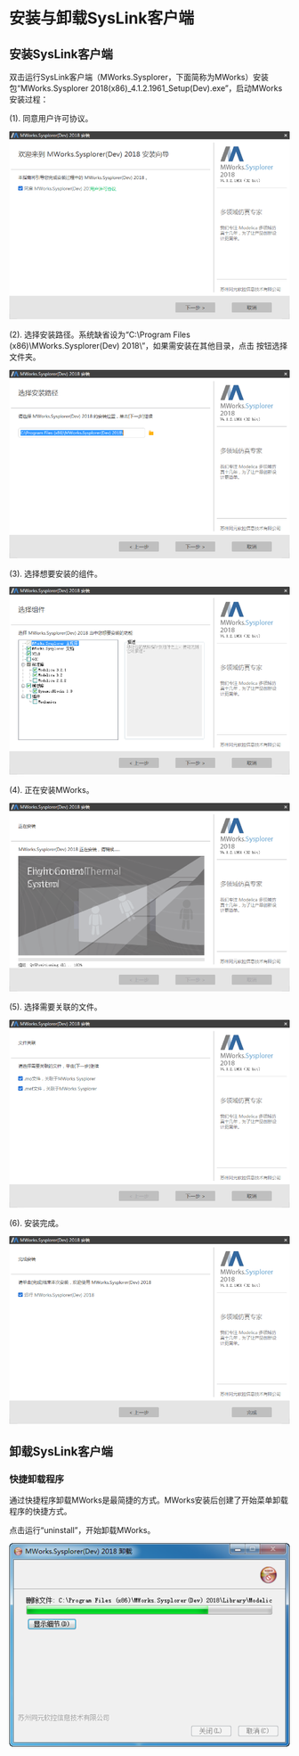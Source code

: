 # 安装与卸载SysLink客户端

## 安装SysLink客户端

双击运行SysLink客户端（MWorks.Sysplorer，下面简称为MWorks）安装包“MWorks.Sysplorer 2018\(x86\)\_4.1.2.1961\_Setup\(Dev\).exe”，启动MWorks安装过程：

\(1\). 同意用户许可协议。

![&#x540C;&#x610F;&#x7528;&#x6237;&#x8BB8;&#x53EF;&#x534F;&#x8BAE;](../.gitbook/assets/tong-yi-yong-hu-xu-ke.png)

\(2\). 选择安装路径。系统缺省设为“C:\Program Files \(x86\)\MWorks.Sysplorer\(Dev\) 2018\”，如果需安装在其他目录，点击 按钮选择文件夹。

![&#x9009;&#x62E9;&#x5B89;&#x88C5;&#x8DEF;&#x5F84;](../.gitbook/assets/xuan-ze-an-zhuang-lu-jing.png)

\(3\). 选择想要安装的组件。

![&#x9009;&#x62E9;&#x7EC4;&#x4EF6;](../.gitbook/assets/xuan-ze-an-zhuang-de-zu-jian.png)

\(4\). 正在安装MWorks。

![&#x6B63;&#x5728;&#x5B89;&#x88C5;](../.gitbook/assets/zheng-zai-an-zhuang.png)

\(5\). 选择需要关联的文件。

![&#x5173;&#x8054;&#x6587;&#x4EF6;](../.gitbook/assets/guan-lian-wen-jian.png)

\(6\). 安装完成。

![&#x5B89;&#x88C5;&#x5B8C;&#x6210;](../.gitbook/assets/an-zhuang-wan-cheng.png)

## 卸载SysLink客户端

### 快捷卸载程序

通过快捷程序卸载MWorks是最简捷的方式。MWorks安装后创建了开始菜单卸载程序的快捷方式。

点击运行“uninstall”，开始卸载MWorks。

![](../.gitbook/assets/xie-zai-mworks.png)

